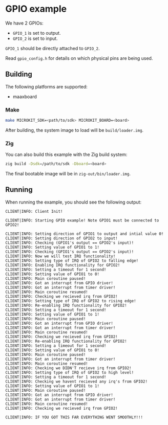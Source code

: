 <!--
    Copyright 2024, UNSW

    SPDX-License-Identifier: BSD-2-Clause
-->

# GPIO example

We have 2 GPIOs:
- `GPIO_1` is set to output.
- `GPIO_2` is set to input.

`GPIO_1` should be directly attached to `GPIO_2`.

Read `gpio_config.h` for details on which physical pins are being used.

## Building

The following platforms are supported:
* maaxboard

### Make

```sh
make MICROKIT_SDK=<path/to/sdk> MICROKIT_BOARD=<board>
```

After building, the system image to load will be `build/loader.img`.

### Zig

You can also build this example with the Zig build system:
```sh
zig build -Dsdk=/path/to/sdk -Dboard=<board>
```

The final bootable image will be in `zig-out/bin/loader.img`.

## Running

When running the example, you should see the following output:

```
CLIENT|INFO: Client Init!

CLIENT|INFO: Starting GPIO example! Note GPIO1 must be connected to GPIO2!

CLIENT|INFO: Setting direction of GPIO1 to output and intial value 0!
CLIENT|INFO: Setting direction of GPIO2 to input!
CLIENT|INFO: Checking (GPIO1's output == GPIO2's input)!
CLIENT|INFO: Setting value of GPIO1 to 1!
CLIENT|INFO: Checking (GPIO1's output == GPIO2's input)!
CLIENT|INFO: Now we will test IRQ functionality!
CLIENT|INFO: Setting type of IRQ of GPIO2 to falling edge!
CLIENT|INFO: Enabling IRQ functionality for GPIO2!
CLIENT|INFO: Setting a timeout for 1 second!
CLIENT|INFO: Setting value of GPIO1 to 0!
CLIENT|INFO: Main coroutine paused!
CLIENT|INFO: Got an interrupt from GPIO driver!
CLIENT|INFO: Got an interrupt from timer driver!
CLIENT|INFO: Main coroutine resumed!
CLIENT|INFO: Checking we recieved irq from GPIO2!
CLIENT|INFO: Setting type of IRQ of GPIO2 to rising edge!
CLIENT|INFO: Re-enabling IRQ functionality for GPIO2!
CLIENT|INFO: Setting a timeout for 1 second!
CLIENT|INFO: Setting value of GPIO1 to 1!
CLIENT|INFO: Main coroutine paused!
CLIENT|INFO: Got an interrupt from GPIO driver!
CLIENT|INFO: Got an interrupt from timer driver!
CLIENT|INFO: Main coroutine resumed!
CLIENT|INFO: Checking we recieved irq from GPIO2!
CLIENT|INFO: Re-enabling IRQ functionality for GPIO2!
CLIENT|INFO: Setting a timeout for 1 second!
CLIENT|INFO: Setting value of GPIO1 to 0!
CLIENT|INFO: Main coroutine paused!
CLIENT|INFO: Got an interrupt from timer driver!
CLIENT|INFO: Main coroutine resumed!
CLIENT|INFO: Checking we DIDN'T recieve irq from GPIO2!
CLIENT|INFO: Setting type of IRQ of GPIO2 to high level!
CLIENT|INFO: Setting a timeout for 1 second!
CLIENT|INFO: Checking we havent recieved any irq's from GPIO2!
CLIENT|INFO: Setting value of GPIO1 to 1!
CLIENT|INFO: Main coroutine paused!
CLIENT|INFO: Got an interrupt from GPIO driver!
CLIENT|INFO: Got an interrupt from timer driver!
CLIENT|INFO: Main coroutine resumed!
CLIENT|INFO: Checking we recieved irq from GPIO2!

CLIENT|INFO: IF YOU GOT THIS FAR EVERYTHING WENT SMOOTHLY!!!
```